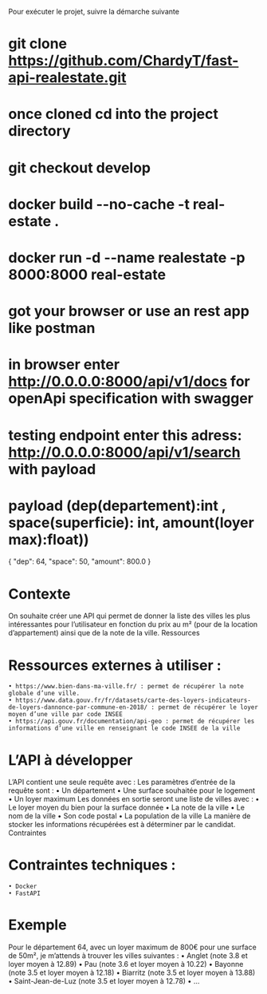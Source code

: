 Pour exécuter le projet, suivre la démarche suivante
# git clone https://github.com/ChardyT/fast-api-realestate.git
# once cloned cd into the project directory
# git checkout develop
# docker build --no-cache -t real-estate .
# docker run -d --name realestate -p 8000:8000 real-estate
# got your browser or use an rest app like postman
# in browser enter http://0.0.0.0:8000/api/v1/docs for openApi specification with swagger
# testing endpoint enter this adress: http://0.0.0.0:8000/api/v1/search with payload 
# payload (dep(departement):int , space(superficie): int, amount(loyer max):float))
{
  "dep": 64, 
  "space": 50,
  "amount": 800.0
}

# Contexte

On souhaite créer une API qui permet de donner la liste des villes les plus intéressantes pour l’utilisateur en fonction du prix au m² (pour de la location d’appartement) ainsi que de la note de la ville.
Ressources

# Ressources externes à utiliser :
    • https://www.bien-dans-ma-ville.fr/ : permet de récupérer la note globale d’une ville.
    • https://www.data.gouv.fr/fr/datasets/carte-des-loyers-indicateurs-de-loyers-dannonce-par-commune-en-2018/ : permet de récupérer le loyer moyen d’une ville par code INSEE
    • https://api.gouv.fr/documentation/api-geo : permet de récupérer les informations d’une ville en renseignant le code INSEE de la ville

# L’API à développer

L’API contient une seule requête avec :
Les paramètres d’entrée de la requête sont : 
    • Un département
    • Une surface souhaitée pour le logement
    • Un loyer maximum
Les données en sortie seront une liste de villes avec :
    • Le loyer moyen du bien pour la surface donnée
    • La note de la ville
    • Le nom de la ville
    • Son code postal
    • La population de la ville
La manière de stocker les informations récupérées est à déterminer par le candidat.
Contraintes

# Contraintes techniques :
    • Docker
    • FastAPI

# Exemple

Pour le département 64, avec un loyer maximum de 800€ pour une surface de 50m², je m’attends à trouver les villes suivantes :
    • Anglet (note 3.8 et loyer moyen à 12.89)
    • Pau (note 3.6 et loyer moyen à 10.22)
    • Bayonne (note 3.5 et loyer moyen à 12.18)
    • Biarritz (note 3.5 et loyer moyen à 13.88)
    • Saint-Jean-de-Luz (note 3.5 et loyer moyen à 12.78)
    • …


